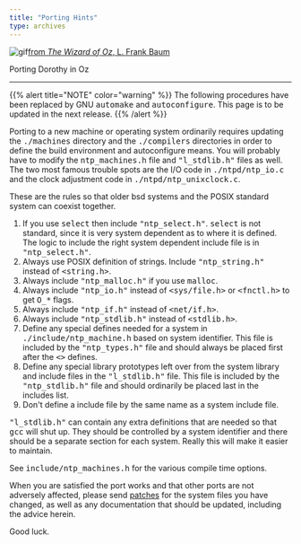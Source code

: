 ```yaml
---
title: "Porting Hints"
type: archives
---
```


![gif](/archives/pic/wingdorothy.gif)[from _The Wizard of Oz_, L. Frank Baum](/reflib/pictures)

Porting Dorothy in Oz

* * *

{{% alert title="NOTE" color="warning" %}} 
The following procedures have been replaced by GNU <tt>automake</tt> and <tt>autoconfigure</tt>. This page is to be updated in the next release.
{{% /alert %}}

Porting to a new machine or operating system ordinarily requires updating the <tt>./machines</tt> directory and the <tt>./compilers</tt> directories in order to define the build environment and autoconfigure means. You will probably have to modify the <tt>ntp_machines.h</tt> file and <tt>"l_stdlib.h"</tt> files as well. The two most famous trouble spots are the I/O code in <tt>./ntpd/ntp_io.c</tt> and the clock adjustment code in <tt>./ntpd/ntp_unixclock.c</tt>.

These are the rules so that older bsd systems and the POSIX standard system can coexist together.

1.  If you use <tt>select</tt> then include <tt>"ntp_select.h"</tt>. <tt>select</tt> is not standard, since it is very system dependent as to where it is defined. The logic to include the right system dependent include file is in <tt>"ntp_select.h"</tt>.
2.  Always use POSIX definition of strings. Include <tt>"ntp_string.h"</tt> instead of <tt><string.h></tt>.
3.  Always include <tt>"ntp_malloc.h"</tt> if you use <tt>malloc</tt>.
4.  Always include <tt>"ntp_io.h"</tt> instead of <tt><sys/file.h></tt> or <tt><fnctl.h></tt> to get <tt>O_*</tt> flags.
5.  Always include <tt>"ntp_if.h"</tt> instead of <tt><net/if.h></tt>.
6.  Always include <tt>"ntp_stdlib.h"</tt> instead of <tt><stdlib.h></tt>.
7.  Define any special defines needed for a system in <tt>./include/ntp_machine.h</tt> based on system identifier. This file is included by the <tt>"ntp_types.h"</tt> file and should always be placed first after the <tt><></tt> defines.
8.  Define any special library prototypes left over from the system library and include files in the <tt>"l_stdlib.h"</tt> file. This file is included by the <tt>"ntp_stdlib.h"</tt> file and should ordinarily be placed last in the includes list.
9.  Don't define a include file by the same name as a system include file.

<tt>"l_stdlib.h"</tt> can contain any extra definitions that are needed so that <tt>gcc</tt> will shut up. They should be controlled by a system identifier and there should be a separate section for each system. Really this will make it easier to maintain.

See <tt>include/ntp_machines.h</tt> for the various compile time options.

When you are satisfied the port works and that other ports are not adversely affected, please send [patches](/archives/4.1.1/patches) for the system files you have changed, as well as any documentation that should be updated, including the advice herein.

Good luck.